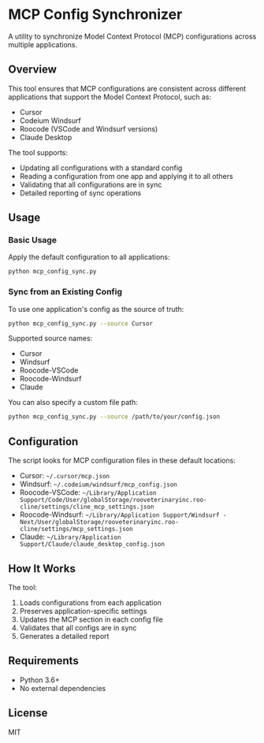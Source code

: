 # MCP Config Synchronizer

A utility to synchronize Model Context Protocol (MCP) configurations across multiple applications.

## Overview

This tool ensures that MCP configurations are consistent across different applications that support the Model Context Protocol, such as:

- Cursor
- Codeium Windsurf
- Roocode (VSCode and Windsurf versions)
- Claude Desktop

The tool supports:

- Updating all configurations with a standard config
- Reading a configuration from one app and applying it to all others
- Validating that all configurations are in sync
- Detailed reporting of sync operations

## Usage

### Basic Usage

Apply the default configuration to all applications:

```bash
python mcp_config_sync.py
```

### Sync from an Existing Config

To use one application's config as the source of truth:

```bash
python mcp_config_sync.py --source Cursor
```

Supported source names:
- Cursor
- Windsurf
- Roocode-VSCode
- Roocode-Windsurf
- Claude

You can also specify a custom file path:

```bash
python mcp_config_sync.py --source /path/to/your/config.json
```

## Configuration

The script looks for MCP configuration files in these default locations:

- Cursor: `~/.cursor/mcp.json`
- Windsurf: `~/.codeium/windsurf/mcp_config.json`
- Roocode-VSCode: `~/Library/Application Support/Code/User/globalStorage/rooveterinaryinc.roo-cline/settings/cline_mcp_settings.json`
- Roocode-Windsurf: `~/Library/Application Support/Windsurf - Next/User/globalStorage/rooveterinaryinc.roo-cline/settings/mcp_settings.json`
- Claude: `~/Library/Application Support/Claude/claude_desktop_config.json`

## How It Works

The tool:

1. Loads configurations from each application
2. Preserves application-specific settings
3. Updates the MCP section in each config file
4. Validates that all configs are in sync
5. Generates a detailed report

## Requirements

- Python 3.6+
- No external dependencies

## License

MIT 
